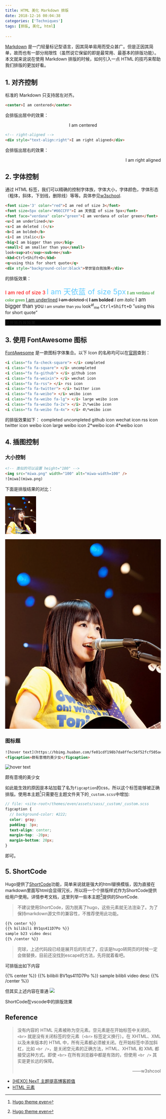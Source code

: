```yaml
---
title: HTML 美化 Markdown 排版
date: 2018-12-16 00:04:38
categories: ['Techniques']
tags: [排版, 美化, html]

---
```


[Markdown](https://daringfireball.net/projects/markdown/syntax) 是一门轻量标记型语言，因其简单易用而受众甚广。但是正因其简单，故而也有一部分局限性（虽然说它保留的即是最常用、最基本的排版功能）。本文就来说说在使用 Markdown 排版的时候，如何引入一点 HTML 的技巧来帮助我们排版的更加好看。

<!--more-->

## 1. 对齐控制

标准的 Markdown 只支持居左对齐。

```html
<center>I am centered</center>
```
会排版出居中的效果：
<!-- centering -->
<center>I am centered</center>

```html
<!-- right-aligned -->
<div style="text-align:right">I am right aligned</div>
```
会排版出居右的效果：
<div style="text-align:right">I am right aligned</div>

<!-- more -->

## 2. 字体控制

通过 HTML 标签，我们可以精确的控制字体族，字体大小，字体颜色，字体形态（粗体，斜体，下划线，删除线）等等。具体参见[w3school](http://www.w3school.com.cn/tags/tag_font.asp).

```html
<font size='3' color="red">I am red of size 3</font>
<font size=5px color="#66CCFF">I am 天依蓝 of size 5px</font>
<font face="verdana" color="green">I am verdana of color green</font>
<u>I am underlined</u>
<s>I am deleted :(</s>
<b>I am bolded</b>
<i>I am italic</i>
<big>I am bigger than you</big>
<small>I am smaller than you</small>
look<sup>at</sup><sub>me</sub>
<kbd>Ctrl+Shift+D</kbd>
<q>using this for short quote</q>
<div style="background-color:black">举世皆白我独黑</div>
```
的排版效果：

<font size='3' color="red">I am red of size 3</font>
<font size=5px color="#66CCFF">I am 天依蓝 of size 5px</font>
<font face="verdana" color="green">I am verdana of color green</font>
<u>I am underlined</u>
<s>I am deleted :(</s>
<b>I am bolded</b>
<i>I am italic</i>
<big>I am bigger than you</big>
<small>I am smaller than you</small>
look<sup>at</sup><sub>me</sub>
<kbd>Ctrl+Shift+D</kbd>
<q>using this for short quote</q>
<div style="background-color:black">举世皆白我独黑</div>

## 3. 使用 FontAwesome 图标

[FontAwesome](https://fontawesome.com/start) 是一款图标字体集合。以下 Icon 的名称均可以在[官网](https://fontawesome.com/icons)查到：
```html
<i class="fa fa-check-square"> </i> completed
<i class="fa fa-square"> </i> uncompleted
<i class="fa fa-github"> </i> github icon
<i class="fa fa-weixin"> </i> wechat icon
<i class="fa fa-rss"> </i> rss icon
<i class="fa fa-twitter"> </i> twitter icon
<i class="fa fa-weibo"> </i> weibo icon
<i class="fa fa-weibo fa-lg"> </i> large weibo icon
<i class="fa fa-weibo fa-2x"> </i> 2\*weibo icon
<i class="fa fa-weibo fa-4x"> </i> 4\*weibo icon
```
的排版效果如下：
<i class="fa fa-check-square"> </i> completed
<i class="fa fa-square"> </i> uncompleted
<i class="fa fa-github"> </i> github icon
<i class="fa fa-weixin"> </i> wechat icon
<i class="fa fa-rss"> </i> rss icon
<i class="fa fa-twitter"> </i> twitter icon
<i class="fa fa-weibo"> </i> weibo icon
<i class="fa fa-weibo fa-lg"> </i> large weibo icon
<i class="fa fa-weibo fa-2x"> </i> 2\*weibo icon
<i class="fa fa-weibo fa-4x"> </i> 4\*weibo icon

## 4. 插图控制

### 大小控制

```html
<!-- 类似的可以设置 height="100" -->
<img src="miwa.png" width="100" alt="miwa-width=100" />
![miwa](miwa.png)
```
下面是排版结果的对比：

<img src="/img/miwa.png" width="100" alt="miwa-width=100" />

![miwa](/img/miwa.png "miwa gutarissimo")

### 图标题
```html
![hover text](https://hbimg.huaban.com/fe01cdf198b7da8ffec56f52fcf505acffca258a1fb3a-j6MBCO_/fw/480/format/webp "sample caption")
<figcaption>颇有意境的美少女</figcaption>
```

![hover text](https://hbimg.huaban.com/fe01cdf198b7da8ffec56f52fcf505acffca258a1fb3a-j6MBCO_/fw/480/format/webp "sample caption")
<figcaption>颇有意境的美少女</figcaption>

如此能生效的原因是本站加载了名为`figcaption`的css，所以这个标签能够被正确排版。使用本主题[^a]只需要在主题文件夹下的`_custom.scss`中增加:

```scss
// file: <site-root>/themes/even/assets/sass/_custom/_custom.scss
figcaption {
  // background-color: #222;
  color: gray;
  padding: 3px;
  text-align: center;
  margin-top: -20px;
  margin-bottom: 20px;
}
```
即可。


## 5. ShortCode

Hugo提供了[ShortCode][1]功能，简单来说就是强大的html替换模版，因为直接在markdown里面写html会显得冗长，所以将一个个排版样式作为ShortCode提供给用户使用。详情参考文档，这里列举一些本主题[^a]提供的ShortCode.

> 不建议使用ShortCode，因为脱离了hugo，这些元素就无法渲染了。为了保持markdown源文件的兼容性，不推荐使用此功能。

```html
{{% center %}}
{{% bilibili BV1qs411D7Po %}}
sample b23 video desc
{{% /center %}}
```
> 完球，上述代码段已经是展开后的形式了，应该是hugo转网页的时候一定会做替换，目前还没找到escape的方法，先将就着看吧。

可排版出如下内容

{{% center %}}
{{% bilibili BV1qs411D7Po %}}
sample bilibli video desc
{{% /center %}}

但其实上述内容在普通
![](raw-shortcode.png)  
<figcaption>ShortCode在vscode中的排版效果</figcaption>


## Reference

> 没有内容的 HTML 元素被称为空元素。空元素是在开始标签中关闭的。`<br>` 就是没有关闭标签的空元素（`<br>` 标签定义换行）。在 XHTML、XML 以及未来版本的 HTML 中，所有元素都必须被关闭。在开始标签中添加斜杠，比如 `<br />`，是关闭空元素的正确方法，HTML、XHTML 和 XML 都接受这种方式。即使 `<br>` 在所有浏览器中都是有效的，但使用 `<br />` 其实是更长远的保障。
> <div style="text-align:right">——w3shcool</div>

- [[HEXO] NexT 主题提高博客颜值](https://walesexcitedmei.github.io/2018/08/30/HEXO-NexT-%E4%B8%BB%E9%A2%98%E6%8F%90%E9%AB%98%E5%8D%9A%E5%AE%A2%E9%A2%9C%E5%80%BC/)
- [HTML 元素](http://www.w3school.com.cn/html/html_elements.asp)

[^a]: [Hugo theme even][1]

[1]: https://github.com/olOwOlo/hugo-theme-even
[2]: https://gohugo.io/content-management/shortcodes/
